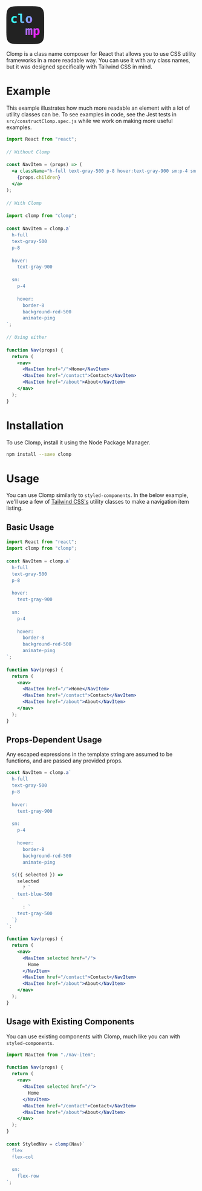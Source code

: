 <img src="./logo.png" alt="The Clomp logo" />

Clomp is a class name composer for React that allows you to use CSS utility frameworks in a more readable way. You can use it with any class names, but it was designed specifically with Tailwind CSS in mind.

# Example

This example illustrates how much more readable an element with a lot of utility classes can be. To see examples in code, see the Jest tests in `src/constructClomp.spec.js` while we work on making more useful examples.

```jsx
import React from "react";

// Without Clomp

const NavItem = (props) => (
  <a className="h-full text-gray-500 p-8 hover:text-gray-900 sm:p-4 sm:hover:border-8 sm:hover:background-red-500 sm:hover:animate-ping">
    {props.children}
  </a>
);

// With Clomp

import clomp from "clomp";

const NavItem = clomp.a`
  h-full
  text-gray-500
  p-8

  hover:
    text-gray-900

  sm:
    p-4

    hover:
      border-8
      background-red-500
      animate-ping
`;

// Using either

function Nav(props) {
  return (
    <nav>
      <NavItem href="/">Home</NavItem>
      <NavItem href="/contact">Contact</NavItem>
      <NavItem href="/about">About</NavItem>
    </nav>
  );
}
```

# Installation

To use Clomp, install it using the Node Package Manager.

```bash
npm install --save clomp
```

# Usage

You can use Clomp similarly to `styled-components`. In the below example, we'll use a few of [Tailwind CSS's](https://tailwindcss.com) utility classes to make a navigation item listing.

## Basic Usage

```jsx
import React from "react";
import clomp from "clomp";

const NavItem = clomp.a`
  h-full
  text-gray-500
  p-8

  hover:
    text-gray-900

  sm:
    p-4

    hover:
      border-8
      background-red-500
      animate-ping
`;

function Nav(props) {
  return (
    <nav>
      <NavItem href="/">Home</NavItem>
      <NavItem href="/contact">Contact</NavItem>
      <NavItem href="/about">About</NavItem>
    </nav>
  );
}
```

## Props-Dependent Usage

Any escaped expressions in the template string are assumed to be functions, and are passed any provided props.

```jsx
const NavItem = clomp.a`
  h-full
  text-gray-500
  p-8

  hover:
    text-gray-900

  sm:
    p-4

    hover:
      border-8
      background-red-500
      animate-ping

  ${({ selected }) =>
    selected
      ? `
    text-blue-500
  `
      : `
    text-gray-500
  `}
`;

function Nav(props) {
  return (
    <nav>
      <NavItem selected href="/">
        Home
      </NavItem>
      <NavItem href="/contact">Contact</NavItem>
      <NavItem href="/about">About</NavItem>
    </nav>
  );
}
```

## Usage with Existing Components

You can use existing components with Clomp, much like you can with `styled-components`.

```jsx
import NavItem from "./nav-item";

function Nav(props) {
  return (
    <nav>
      <NavItem selected href="/">
        Home
      </NavItem>
      <NavItem href="/contact">Contact</NavItem>
      <NavItem href="/about">About</NavItem>
    </nav>
  );
}

const StyledNav = clomp(Nav)`
  flex
  flex-col
  
  sm:
    flex-row
`;
```
